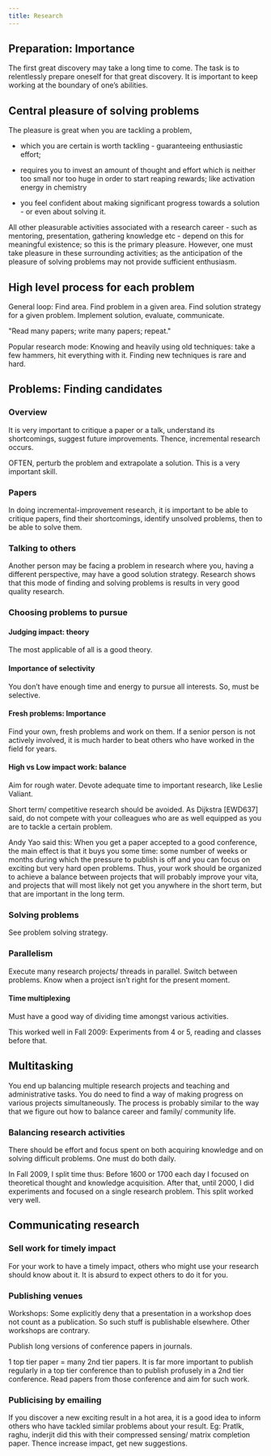 ```yaml
---
title: Research
---
```


## Preparation: Importance

The first great discovery may take a long time to come. The task is to
relentlessly prepare oneself for that great discovery. It is important
to keep working at the boundary of one’s abilities.

## Central pleasure of solving problems

The pleasure is great when you are tackling a problem,

  - which you are certain is worth tackling - guaranteeing enthusiastic
    effort;

  - requires you to invest an amount of thought and effort which is
    neither too small nor too huge in order to start reaping rewards;
    like activation energy in chemistry

  - you feel confident about making significant progress towards a
    solution - or even about solving it.

All other pleasurable activities associated with a research career -
such as mentoring, presentation, gathering knowledge etc - depend on
this for meaningful existence; so this is the primary pleasure. However,
one must take pleasure in these surrounding activities; as the
anticipation of the pleasure of solving problems may not provide
sufficient enthusiasm.

## High level process for each problem

General loop: Find area. Find problem in a given area. Find solution
strategy for a given problem. Implement solution, evaluate, communicate.

"Read many papers; write many papers; repeat."

Popular research mode: Knowing and heavily using old techniques: take a
few hammers, hit everything with it. Finding new techniques is rare and
hard.


## Problems: Finding candidates

### Overview

It is very important to critique a paper or a talk, understand its
shortcomings, suggest future improvements. Thence, incremental research
occurs.

OFTEN, perturb the problem and extrapolate a solution. This is a very
important skill.

### Papers

In doing incremental-improvement research, it is important to be able to
critique papers, find their shortcomings, identify unsolved problems,
then to be able to solve them.


### Talking to others

Another person may be facing a problem in research where you, having a
different perspective, may have a good solution strategy. Research shows
that this mode of finding and solving problems is results in very good
quality research.

### Choosing problems to pursue

#### Judging impact: theory

The most applicable of all is a good theory.

#### Importance of selectivity

You don’t have enough time and energy to pursue all interests. So, must
be selective.

#### Fresh problems: Importance

Find your own, fresh problems and work on them. If a senior person is
not actively involved, it is much harder to beat others who have worked
in the field for years.

#### High vs Low impact work: balance

Aim for rough water. Devote adequate time to important research, like
Leslie Valiant.

Short term/ competitive research should be avoided. As Dijkstra
\[EWD637\] said, do not compete with your colleagues who are as well
equipped as you are to tackle a certain problem.

Andy Yao said this: When you get a paper accepted to a good conference,
the main effect is that it buys you some time: some number of weeks or
months during which the pressure to publish is off and you can focus on
exciting but very hard open problems. Thus, your work should be
organized to achieve a balance between projects that will probably
improve your vita, and projects that will most likely not get you
anywhere in the short term, but that are important in the long term.

### Solving problems

See problem solving strategy.

### Parallelism

Execute many research projects/ threads in parallel. Switch between
problems. Know when a project isn’t right for the present moment.

#### Time multiplexing

Must have a good way of dividing time amongst various activities.

This worked well in Fall 2009: Experiments from 4 or 5, reading and
classes before that.

## Multitasking

You end up balancing multiple research projects and teaching and
administrative tasks. You do need to find a way of making progress on
various projects simultaneously. The process is probably similar to the
way that we figure out how to balance career and family/ community life.

### Balancing research activities

There should be effort and focus spent on both acquiring knowledge and
on solving difficult problems. One must do both daily.

In Fall 2009, I split time thus: Before 1600 or 1700 each day I focused
on theoretical thought and knowledge acquisition. After that, until
2000, I did experiments and focused on a single research problem. This
split worked very well.


## Communicating research

### Sell work for timely impact

For your work to have a timely impact, others who might use your
research should know about it. It is absurd to expect others to do it
for you.

### Publishing venues

Workshops: Some explicitly deny that a presentation in a workshop does
not count as a publication. So such stuff is publishable elsewhere.
Other workshops are contrary.

Publish long versions of conference papers in journals.

1 top tier paper = many 2nd tier papers. It is far more important to
publish regularly in a top tier conference than to publish profusely in
a 2nd tier conference. Read papers from those conference and aim for
such work.

### Publicising by emailing

If you discover a new exciting result in a hot area, it is a good idea
to inform others who have tackled similar problems about your result.
Eg: PratIk, raghu, inderjit did this with their compressed sensing/
matrix completion paper. Thence increase impact, get new suggestions.
